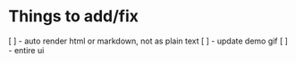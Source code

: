 # Things to add/fix

[ ] - auto render html or markdown, not as plain text
[ ] - update demo gif
[ ] - entire ui 